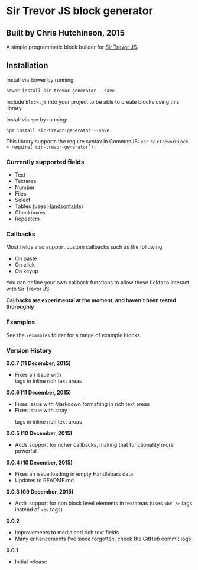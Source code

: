 # Sir Trevor JS block generator

## Built by Chris Hutchinson, 2015

A simple programmatic block builder for [Sir Trevor JS](http://www.github.com/madebymany/sir-trevor-js).


## Installation

Install via Bower by running:
    
    bower install sir-trevor-generator --save

Include `block.js` into your project to be able to create blocks using this library.

Install via `npm` by running:
    
    npm install sir-trevor-generator --save

This library supports the require syntax in CommonJS: `var SirTrevorBlock = require('sir-trevor-generator');`


### Currently supported fields

- Text
- Textarea
- Number 
- Files
- Select
- Tables (uses [Handsontable](http://handsontable.com/))
- Checkboxes
- Repeaters


### Callbacks

Most fields also support custom callbacks such as the following:
- On paste
- On click
- On keyup

You can define your own callback functions to allow these fields to interact with Sir Trevor JS.

**Callbacks are experimental at the moment, and haven't been tested thoroughly**


### Examples

See the `/examples` folder for a range of example blocks.


### Version History

**0.0.7 (11 December, 2015)**

- Fixes an issue with <br> tags in inline rich text areas

**0.0.6 (11 December, 2015)**

- Fixes issue with Markdown formatting in rich text areas
- Fixes issue with stray <p> tags in inline rich text areas

**0.0.5 (10 December, 2015)**

- Adds support for richer callbacks, making that functionality more powerful

**0.0.4 (10 December, 2015)**

- Fixes an issue loading in empty Handlebars data
- Updates to README.md

**0.0.3 (09 December, 2015)**

- Adds support for non block level elements in textareas (uses `<br />` tags instead of `<p>` tags)

**0.0.2**

- Improvements to media and rich text fields
- Many enhancements I've since forgotten, check the GitHub commit logs

**0.0.1**

- Initial release